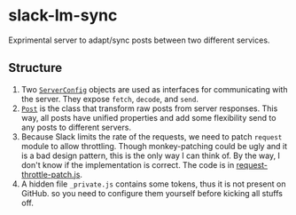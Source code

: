 # slack-lm-sync
Exprimental server to adapt/sync posts between two different services.

## Structure
  1. Two [`ServerConfig`](lib/sync/server-config/server-config.js) objects are used as interfaces for communicating with the server. They expose `fetch`, `decode`, and `send`.
  2. [`Post`](lib/sync/post.js) is the class that transform raw posts from server responses. This way, all posts have unified properties and add some flexibility send to any posts to different servers.
  3. Because Slack limits the rate of the requests, we need to patch `request` module to allow throttling. Though monkey-patching could be ugly and it is a bad design pattern, this is the only way I can think of. By the way, I don't know if the implementation is correct. The code is in [request-throttle-patch.js](request-throttle-patch.js).
  4. A hidden file `_private.js` contains some tokens, thus it is not present on GitHub. so you need to configure them yourself before kicking all stuffs off.
